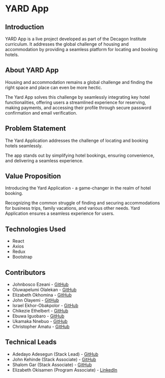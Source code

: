 # YARD App

## Introduction
YARD App is a live project developed as part of the Decagon Institute curriculum. It addresses the global challenge of housing and accommodation by providing a seamless platform for locating and booking hotels.

## About YARD App
Housing and accommodation remains a global challenge and finding the right space and place can even be more hectic.

The Yard App solves this challenge by seamlessly integrating key hotel functionalities, offering users a streamlined experience for reserving, making payments, and accessing their profile through secure password confirmation and email verification.

## Problem Statement
The Yard Application addresses the challenge of locating and booking hotels seamlessly.

The app stands out by simplifying hotel bookings, ensuring convenience, and delivering a seamless experience.

## Value Proposition
Introducing the Yard Application - a game-changer in the realm of hotel booking.

Recognizing the common struggle of finding and securing accommodations for business trips, family vacations, and various other needs. Yard Application ensures a seamless experience for users.

## Technologies Used
- React
- Axios
- Redux
- Bootstrap

## Contributors
- Johnbosco Ezeani - [GitHub](https://github.com/JohnboscoEzeani)
- Oluwapelumi Olalekan - [GitHub](https://github.com/pelumi-guy)
- Elizabeth Okhomina - [GitHub](https://github.com/okhominalizzy)
- John Olayemi - [GitHub](https://github.com/Johnayo7)
- Israel Ekhor-Obakpolor - [GitHub](https://github.com/israelobk)
- Chikezie Ethelbert - [GitHub](https://github.com/Ethelbert-C)
- Ebuwa Iguobaro - [GitHub](https://github.com/JuliaEbuwa)
- Ukamaka Nnebuo - [GitHub](https://github.com/nnebuoukamaka)
- Christopher Amatu - [GitHub](https://github.com/Christox1)

## Technical Leads
- Adedayo Adesegun (Stack Lead) - [GitHub](https://github.com/Adedayo-A)
- John Kehinde (Stack Associate) - [GitHub](https://github.com/PrinceJK)
- Shalom Gar (Stack Associate) - [GitHub](https://github.com/mistagar)
- Elizabeth Okisamen (Program Associate) - [LinkedIn](https://www.linkedin.com/in/elizabeth-okisamen/)
